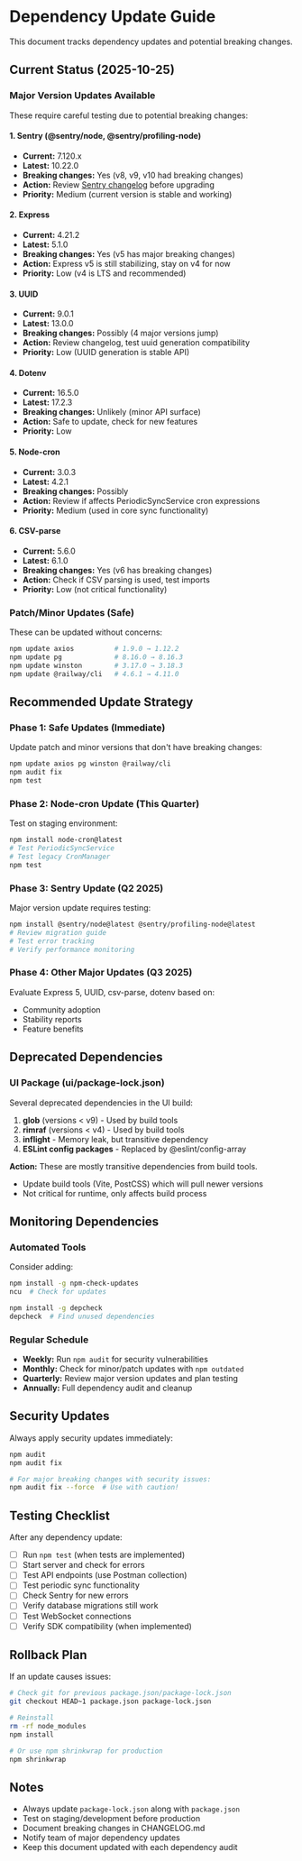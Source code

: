# Dependency Update Guide

This document tracks dependency updates and potential breaking changes.

## Current Status (2025-10-25)

### Major Version Updates Available

These require careful testing due to potential breaking changes:

#### 1. Sentry (@sentry/node, @sentry/profiling-node)
- **Current:** 7.120.x
- **Latest:** 10.22.0
- **Breaking changes:** Yes (v8, v9, v10 had breaking changes)
- **Action:** Review [Sentry changelog](https://github.com/getsentry/sentry-javascript/releases) before upgrading
- **Priority:** Medium (current version is stable and working)

#### 2. Express
- **Current:** 4.21.2
- **Latest:** 5.1.0  
- **Breaking changes:** Yes (v5 has major breaking changes)
- **Action:** Express v5 is still stabilizing, stay on v4 for now
- **Priority:** Low (v4 is LTS and recommended)

#### 3. UUID
- **Current:** 9.0.1
- **Latest:** 13.0.0
- **Breaking changes:** Possibly (4 major versions jump)
- **Action:** Review changelog, test uuid generation compatibility
- **Priority:** Low (UUID generation is stable API)

#### 4. Dotenv
- **Current:** 16.5.0
- **Latest:** 17.2.3
- **Breaking changes:** Unlikely (minor API surface)
- **Action:** Safe to update, check for new features
- **Priority:** Low

#### 5. Node-cron
- **Current:** 3.0.3
- **Latest:** 4.2.1
- **Breaking changes:** Possibly
- **Action:** Review if affects PeriodicSyncService cron expressions
- **Priority:** Medium (used in core sync functionality)

#### 6. CSV-parse
- **Current:** 5.6.0
- **Latest:** 6.1.0
- **Breaking changes:** Yes (v6 has breaking changes)
- **Action:** Check if CSV parsing is used, test imports
- **Priority:** Low (not critical functionality)

### Patch/Minor Updates (Safe)

These can be updated without concerns:

```bash
npm update axios          # 1.9.0 → 1.12.2
npm update pg             # 8.16.0 → 8.16.3  
npm update winston        # 3.17.0 → 3.18.3
npm update @railway/cli   # 4.6.1 → 4.11.0
```

## Recommended Update Strategy

### Phase 1: Safe Updates (Immediate)
Update patch and minor versions that don't have breaking changes:

```bash
npm update axios pg winston @railway/cli
npm audit fix
npm test
```

### Phase 2: Node-cron Update (This Quarter)
Test on staging environment:

```bash
npm install node-cron@latest
# Test PeriodicSyncService
# Test legacy CronManager
npm test
```

### Phase 3: Sentry Update (Q2 2025)
Major version update requires testing:

```bash
npm install @sentry/node@latest @sentry/profiling-node@latest
# Review migration guide
# Test error tracking
# Verify performance monitoring
```

### Phase 4: Other Major Updates (Q3 2025)
Evaluate Express 5, UUID, csv-parse, dotenv based on:
- Community adoption
- Stability reports
- Feature benefits

## Deprecated Dependencies

### UI Package (ui/package-lock.json)

Several deprecated dependencies in the UI build:

1. **glob** (versions < v9) - Used by build tools
2. **rimraf** (versions < v4) - Used by build tools  
3. **inflight** - Memory leak, but transitive dependency
4. **ESLint config packages** - Replaced by @eslint/config-array

**Action:** These are mostly transitive dependencies from build tools.
- Update build tools (Vite, PostCSS) which will pull newer versions
- Not critical for runtime, only affects build process

## Monitoring Dependencies

### Automated Tools

Consider adding:

```bash
npm install -g npm-check-updates
ncu  # Check for updates

npm install -g depcheck
depcheck  # Find unused dependencies
```

### Regular Schedule

- **Weekly:** Run `npm audit` for security vulnerabilities
- **Monthly:** Check for minor/patch updates with `npm outdated`
- **Quarterly:** Review major version updates and plan testing
- **Annually:** Full dependency audit and cleanup

## Security Updates

Always apply security updates immediately:

```bash
npm audit
npm audit fix

# For major breaking changes with security issues:
npm audit fix --force  # Use with caution!
```

## Testing Checklist

After any dependency update:

- [ ] Run `npm test` (when tests are implemented)
- [ ] Start server and check for errors
- [ ] Test API endpoints (use Postman collection)
- [ ] Test periodic sync functionality
- [ ] Check Sentry for new errors
- [ ] Verify database migrations still work
- [ ] Test WebSocket connections
- [ ] Verify SDK compatibility (when implemented)

## Rollback Plan

If an update causes issues:

```bash
# Check git for previous package.json/package-lock.json
git checkout HEAD~1 package.json package-lock.json

# Reinstall
rm -rf node_modules
npm install

# Or use npm shrinkwrap for production
npm shrinkwrap
```

## Notes

- Always update `package-lock.json` along with `package.json`
- Test on staging/development before production
- Document breaking changes in CHANGELOG.md
- Notify team of major dependency updates
- Keep this document updated with each dependency audit
